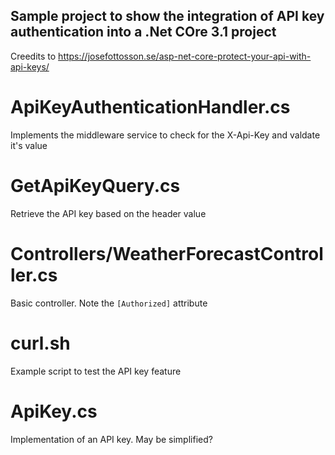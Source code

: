 ## Sample project to show the integration of API key authentication into a .Net COre 3.1 project

Creedits to https://josefottosson.se/asp-net-core-protect-your-api-with-api-keys/

# ApiKeyAuthenticationHandler.cs

Implements the middleware service to check for the X-Api-Key and valdate it's value

# GetApiKeyQuery.cs

Retrieve the API key based on the header value

# Controllers/WeatherForecastController.cs

Basic controller. Note the `[Authorized]` attribute

# curl.sh

Example script to test the API key feature

# ApiKey.cs

Implementation of an API key. May be simplified?